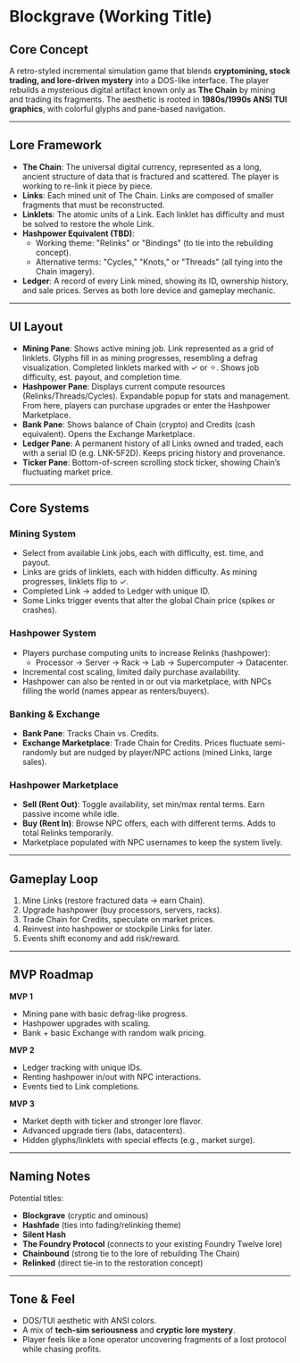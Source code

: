 # Blockgrave (Working Title)

## Core Concept
A retro-styled incremental simulation game that blends **cryptomining, stock trading, and lore-driven mystery** into a DOS-like interface. The player rebuilds a mysterious digital artifact known only as **The Chain** by mining and trading its fragments. The aesthetic is rooted in **1980s/1990s ANSI TUI graphics**, with colorful glyphs and pane-based navigation.

---

## Lore Framework
- **The Chain**: The universal digital currency, represented as a long, ancient structure of data that is fractured and scattered. The player is working to re-link it piece by piece.
- **Links**: Each mined unit of The Chain. Links are composed of smaller fragments that must be reconstructed.
- **Linklets**: The atomic units of a Link. Each linklet has difficulty and must be solved to restore the whole Link.
- **Hashpower Equivalent (TBD)**:
  - Working theme: "Relinks" or "Bindings" (to tie into the rebuilding concept).
  - Alternative terms: "Cycles," "Knots," or "Threads" (all tying into the Chain imagery).
- **Ledger**: A record of every Link mined, showing its ID, ownership history, and sale prices. Serves as both lore device and gameplay mechanic.

---

## UI Layout
- **Mining Pane**: Shows active mining job. Link represented as a grid of linklets. Glyphs fill in as mining progresses, resembling a defrag visualization. Completed linklets marked with ✓ or ✧. Shows job difficulty, est. payout, and completion time.
- **Hashpower Pane**: Displays current compute resources (Relinks/Threads/Cycles). Expandable popup for stats and management. From here, players can purchase upgrades or enter the Hashpower Marketplace.
- **Bank Pane**: Shows balance of Chain (crypto) and Credits (cash equivalent). Opens the Exchange Marketplace.
- **Ledger Pane**: A permanent history of all Links owned and traded, each with a serial ID (e.g. LNK-5F2D). Keeps pricing history and provenance.
- **Ticker Pane**: Bottom-of-screen scrolling stock ticker, showing Chain’s fluctuating market price.

---

## Core Systems

### Mining System
- Select from available Link jobs, each with difficulty, est. time, and payout.
- Links are grids of linklets, each with hidden difficulty. As mining progresses, linklets flip to ✓.
- Completed Link → added to Ledger with unique ID.
- Some Links trigger events that alter the global Chain price (spikes or crashes).

### Hashpower System
- Players purchase computing units to increase Relinks (hashpower):
  - Processor → Server → Rack → Lab → Supercomputer → Datacenter.
- Incremental cost scaling, limited daily purchase availability.
- Hashpower can also be rented in or out via marketplace, with NPCs filling the world (names appear as renters/buyers).

### Banking & Exchange
- **Bank Pane**: Tracks Chain vs. Credits.
- **Exchange Marketplace**: Trade Chain for Credits. Prices fluctuate semi-randomly but are nudged by player/NPC actions (mined Links, large sales).

### Hashpower Marketplace
- **Sell (Rent Out)**: Toggle availability, set min/max rental terms. Earn passive income while idle.
- **Buy (Rent In)**: Browse NPC offers, each with different terms. Adds to total Relinks temporarily.
- Marketplace populated with NPC usernames to keep the system lively.

---

## Gameplay Loop
1. Mine Links (restore fractured data → earn Chain).
2. Upgrade hashpower (buy processors, servers, racks).
3. Trade Chain for Credits, speculate on market prices.
4. Reinvest into hashpower or stockpile Links for later.
5. Events shift economy and add risk/reward.

---

## MVP Roadmap

**MVP 1**
- Mining pane with basic defrag-like progress.
- Hashpower upgrades with scaling.
- Bank + basic Exchange with random walk pricing.

**MVP 2**
- Ledger tracking with unique IDs.
- Renting hashpower in/out with NPC interactions.
- Events tied to Link completions.

**MVP 3**
- Market depth with ticker and stronger lore flavor.
- Advanced upgrade tiers (labs, datacenters).
- Hidden glyphs/linklets with special effects (e.g., market surge).

---

## Naming Notes
Potential titles:
- **Blockgrave** (cryptic and ominous)
- **Hashfade** (ties into fading/relinking theme)
- **Silent Hash**
- **The Foundry Protocol** (connects to your existing Foundry Twelve lore)
- **Chainbound** (strong tie to the lore of rebuilding The Chain)
- **Relinked** (direct tie-in to the restoration concept)

---

## Tone & Feel
- DOS/TUI aesthetic with ANSI colors.
- A mix of **tech-sim seriousness** and **cryptic lore mystery**.
- Player feels like a lone operator uncovering fragments of a lost protocol while chasing profits.

